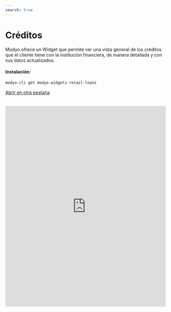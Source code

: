 ```yaml
---
search: true
---
```


# Créditos

Modyo ofrece un Widget que permite ver una vista general de los créditos que el cliente tiene con la institución financiera, de manera detallada y con sus datos actualizados.

#### Instalación:

```bash
modyo-cli get modyo-widgets-retail-loans
```

[Abrir en otra pestaña](https://widgets-es.modyo.com/personas/creditos)

<iframe id="widgetFrame" src="https://widgets-es.modyo.com/personas/creditos" width="100%"  frameBorder="0" style="min-height:630px;overflow:auto;margin-top:20px;"/>

| Funcionalidad       | Descripción                                                                                                                                                                                                                 |
|---------------------|-----------------------------------------------------------------------------------------------------------------------------------------------------------------------------------------------------------------------------|
| Resumen de Créditos | Muestra la información los créditos que el cliente tiene activos, como tipo de crédito, nombre y número de solicitud.                                                                                                       |
| Detalle de Créditos | Al seleccionar un ítem, muestra la información detallada del crédito, incluyendo saldo pendiente, fecha de otorgamiento, fecha de término y valor de cuota tipo de crédito. Incluye información sobre próximos vencimientos |

<script>

  export default {
    mounted() {

      function setIframeHeightCO(id, ht) {
          var ifrm = document.getElementById(id);
          if(ifrm) {
            ifrm.style.height = ht + 4 + "px";
          }
      }
      // iframed document sends its height using postMessage
      function handleDocHeightMsg(e) {
          // check origin
          if ( e.origin === 'https://widgets-es.modyo.com' ) {
              // parse data
              var data = JSON.parse( e.data );

              console.log('data:', data)
              // check data object
              if ( data['docHeight'] ) {
                  setIframeHeightCO( 'widgetFrame', data['docHeight'] );
              } else {
                  setIframeHeightCO( 'widgetFrame', 700 );
              }
          }
      }

      // assign message handler
      if ( window.addEventListener ) {
          window.addEventListener('message', handleDocHeightMsg, false);
      }
    }
  }

</script>
